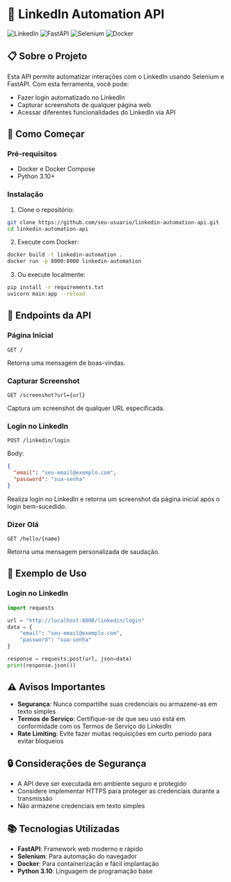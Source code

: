 # 🤖 LinkedIn Automation API

![LinkedIn](https://img.shields.io/badge/LinkedIn-0077B5?style=for-the-badge&logo=linkedin&logoColor=white)
![FastAPI](https://img.shields.io/badge/FastAPI-005571?style=for-the-badge&logo=fastapi)
![Selenium](https://img.shields.io/badge/Selenium-43B02A?style=for-the-badge&logo=selenium&logoColor=white)
![Docker](https://img.shields.io/badge/Docker-2496ED?style=for-the-badge&logo=docker&logoColor=white)

## 📋 Sobre o Projeto

Esta API permite automatizar interações com o LinkedIn usando Selenium e FastAPI. Com esta ferramenta, você pode:

- Fazer login automatizado no LinkedIn
- Capturar screenshots de qualquer página web
- Acessar diferentes funcionalidades do LinkedIn via API

## 🚀 Como Começar

### Pré-requisitos

- Docker e Docker Compose
- Python 3.10+

### Instalação

1. Clone o repositório:

```bash
git clone https://github.com/seu-usuario/linkedin-automation-api.git
cd linkedin-automation-api
```

2. Execute com Docker:

```bash
docker build -t linkedin-automation .
docker run -p 8000:8000 linkedin-automation
```

3. Ou execute localmente:

```bash
pip install -r requirements.txt
uvicorn main:app --reload
```

## 🔧 Endpoints da API

### Página Inicial

```
GET /
```

Retorna uma mensagem de boas-vindas.

### Capturar Screenshot

```
GET /screenshot?url={url}
```

Captura um screenshot de qualquer URL especificada.

### Login no LinkedIn

```
POST /linkedin/login
```

Body:
```json
{
  "email": "seu-email@exemplo.com",
  "password": "sua-senha"
}
```

Realiza login no LinkedIn e retorna um screenshot da página inicial após o login bem-sucedido.

### Dizer Olá

```
GET /hello/{name}
```

Retorna uma mensagem personalizada de saudação.

## 📝 Exemplo de Uso

### Login no LinkedIn

```python
import requests

url = "http://localhost:8000/linkedin/login"
data = {
    "email": "seu-email@exemplo.com",
    "password": "sua-senha"
}

response = requests.post(url, json=data)
print(response.json())
```

## ⚠️ Avisos Importantes

- **Segurança**: Nunca compartilhe suas credenciais ou armazene-as em texto simples
- **Termos de Serviço**: Certifique-se de que seu uso está em conformidade com os Termos de Serviço do LinkedIn
- **Rate Limiting**: Evite fazer muitas requisições em curto período para evitar bloqueios

## 🔒 Considerações de Segurança

- A API deve ser executada em ambiente seguro e protegido
- Considere implementar HTTPS para proteger as credenciais durante a transmissão
- Não armazene credenciais em texto simples

## 📚 Tecnologias Utilizadas

- **FastAPI**: Framework web moderno e rápido
- **Selenium**: Para automação do navegador
- **Docker**: Para containerização e fácil implantação
- **Python 3.10**: Linguagem de programação base
